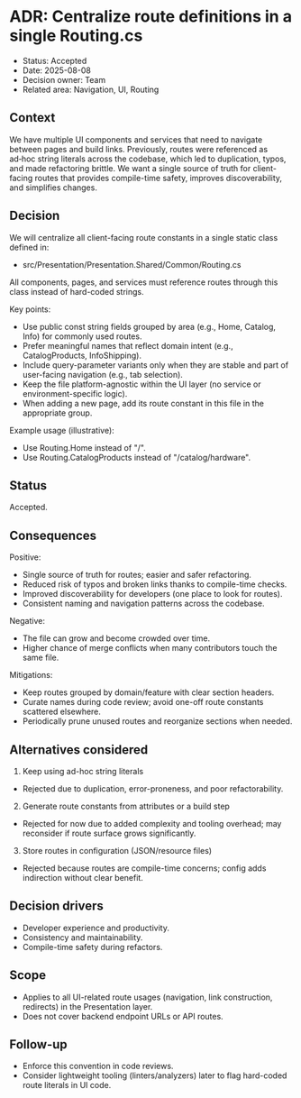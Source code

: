 ﻿# ADR: Centralize route definitions in a single Routing.cs

- Status: Accepted
- Date: 2025-08-08
- Decision owner: Team
- Related area: Navigation, UI, Routing

## Context

We have multiple UI components and services that need to navigate between pages and build links. Previously, routes were referenced as ad‑hoc string literals across the codebase, which led to duplication, typos, and made refactoring brittle. We want a single source of truth for client-facing routes that provides compile-time safety, improves discoverability, and simplifies changes.

## Decision

We will centralize all client-facing route constants in a single static class defined in:
- src/Presentation/Presentation.Shared/Common/Routing.cs

All components, pages, and services must reference routes through this class instead of hard-coded strings.

Key points:
- Use public const string fields grouped by area (e.g., Home, Catalog, Info) for commonly used routes.
- Prefer meaningful names that reflect domain intent (e.g., CatalogProducts, InfoShipping).
- Include query-parameter variants only when they are stable and part of user-facing navigation (e.g., tab selection).
- Keep the file platform-agnostic within the UI layer (no service or environment-specific logic).
- When adding a new page, add its route constant in this file in the appropriate group.

Example usage (illustrative):
- Use Routing.Home instead of "/".
- Use Routing.CatalogProducts instead of "/catalog/hardware".

## Status

Accepted.

## Consequences

Positive:
- Single source of truth for routes; easier and safer refactoring.
- Reduced risk of typos and broken links thanks to compile-time checks.
- Improved discoverability for developers (one place to look for routes).
- Consistent naming and navigation patterns across the codebase.

Negative:
- The file can grow and become crowded over time.
- Higher chance of merge conflicts when many contributors touch the same file.

Mitigations:
- Keep routes grouped by domain/feature with clear section headers.
- Curate names during code review; avoid one-off route constants scattered elsewhere.
- Periodically prune unused routes and reorganize sections when needed.

## Alternatives considered

1) Keep using ad-hoc string literals
- Rejected due to duplication, error-proneness, and poor refactorability.

2) Generate route constants from attributes or a build step
- Rejected for now due to added complexity and tooling overhead; may reconsider if route surface grows significantly.

3) Store routes in configuration (JSON/resource files)
- Rejected because routes are compile-time concerns; config adds indirection without clear benefit.

## Decision drivers

- Developer experience and productivity.
- Consistency and maintainability.
- Compile-time safety during refactors.

## Scope

- Applies to all UI-related route usages (navigation, link construction, redirects) in the Presentation layer.
- Does not cover backend endpoint URLs or API routes.

## Follow-up

- Enforce this convention in code reviews.
- Consider lightweight tooling (linters/analyzers) later to flag hard-coded route literals in UI code.
